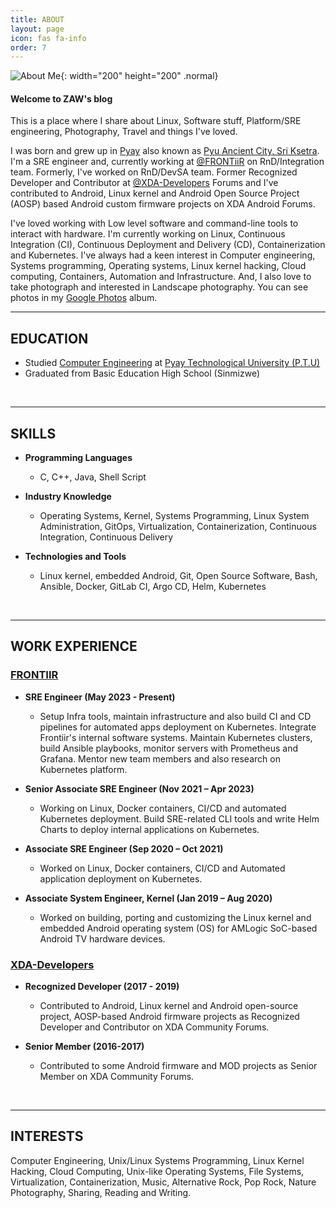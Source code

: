 ```yaml
---
title: ABOUT
layout: page
icon: fas fa-info
order: 7
---
```


![About Me](https://i.postimg.cc/GtmcpymP/zawzaw-round-img.png){: width="200" height="200" .normal}

#### Welcome to ZAW's blog

This is a place where I share about Linux, Software stuff, Platform/SRE engineering, Photography, Travel and things I've loved.

I was born and grew up in [Pyay](https://en.wikipedia.org/wiki/Pyay) also known as [Pyu Ancient City, Sri Ksetra](https://en.wikipedia.org/wiki/Pyu_city-states#Sri_Ksetra). I'm a SRE engineer and, currently working at [@FRONTiiR](http://www.frontiir.com/) on RnD/Integration team. Formerly, I've worked on RnD/DevSA team. Former Recognized Developer and Contributor at [@XDA-Developers](https://forum.xda-developers.com/) Forums and I've contributed to Android, Linux kernel and  Android Open Source Project (AOSP) based Android custom firmware projects on XDA Android Forums.

I've loved working with Low level software and command-line tools to interact with hardware. I'm currently working on Linux, Continuous Integration (CI), Continuous Deployment and Delivery (CD), Containerization and Kubernetes. I've always had a keen interest in Computer engineering, Systems programming, Operating systems, Linux kernel hacking, Cloud computing, Containers, Automation and Infrastructure. And, I also love to take photograph and interested in Landscape photography. You can see photos in my [Google Photos](https://photos.app.goo.gl/SJ9NYCk8so8oJRQz7) album.
<br>

---

## EDUCATION

- Studied [Computer Engineering](https://en.wikipedia.org/wiki/Computer_engineering) at [Pyay Technological University (P.T.U)](https://en.wikipedia.org/wiki/Pyay_Technological_University)
- Graduated from Basic Education High School (Sinmizwe)
<br>

---

## SKILLS
- **Programming Languages**
  - C, C++, Java, Shell Script

- **Industry Knowledge**
  - Operating Systems, Kernel, Systems Programming, Linux System Administration, GitOps, Virtualization, Containerization, Continuous Integration, Continuous Delivery

- **Technologies and Tools**
  - Linux kernel, embedded Android, Git, Open Source Software, Bash, Ansible, Docker, GitLab CI, Argo CD, Helm, Kubernetes
<br>

---

## WORK EXPERIENCE

### [FRONTIIR](https://www.linkedin.com/company/frontiir)

   - **SRE Engineer (May 2023 - Present)**
     - Setup Infra tools, maintain infrastructure and also build CI and CD pipelines for automated apps deployment on Kubernetes. Integrate Frontiir's internal software systems. Maintain Kubernetes clusters, build Ansible playbooks, monitor servers with Prometheus and Grafana. Mentor new team members and also research on Kubernetes platform.

   - **Senior Associate SRE Engineer (Nov 2021 – Apr 2023)**
     - Working on Linux, Docker containers, CI/CD and automated Kubernetes deployment. Build SRE-related CLI tools and write Helm Charts to deploy internal applications on Kubernetes.

   - **Associate SRE Engineer (Sep 2020 – Oct 2021)**
     - Worked on Linux, Docker containers, CI/CD and Automated application deployment on Kubernetes.

   - **Associate System Engineer, Kernel (Jan 2019 – Aug 2020)**
     - Worked on building, porting and customizing the Linux kernel and embedded Android operating system (OS) for AMLogic SoC-based Android TV hardware devices.

### [XDA-Developers](https://www.linkedin.com/company/xda-developers)
  - **Recognized Developer (2017 - 2019)**
    - Contributed to Android, Linux kernel and Android open-source project, AOSP-based Android firmware projects as Recognized Developer and Contributor on XDA Community Forums.

  - **Senior Member (2016-2017)**
    - Contributed to some Android firmware and MOD projects as Senior Member on XDA Community Forums.
<br>

---

## INTERESTS

Computer Engineering, Unix/Linux Systems Programming, Linux Kernel Hacking, Cloud Computing, Unix-like Operating Systems, File Systems, Virtualization, Containerization, Music, Alternative Rock, Pop Rock, Nature Photography, Sharing, Reading and Writing.
